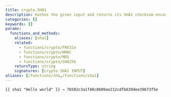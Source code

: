 ```yaml
---
title: crypto.SHA1
description: Hashes the given input and returns its SHA1 checksum encoded to a hexadecimal string.
categories: []
keywords: []
params:
  functions_and_methods:
    aliases: [sha1]
    related:
      - functions/crypto/FNV32a
      - functions/crypto/HMAC
      - functions/crypto/MD5
      - functions/crypto/SHA256
    returnType: string
    signatures: [crypto.SHA1 INPUT]
aliases: [/functions/sha,/functions/sha1]
---
```


```go-html-template
{{ sha1 "Hello world" }} → 7b502c3a1f48c8609ae212cdfb639dee39673f5e
```
